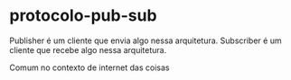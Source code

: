 # protocolo-pub-sub

Publisher é um cliente que envia algo nessa arquitetura.
Subscriber é um cliente que recebe algo nessa arquitetura.

Comum no contexto de internet das coisas



